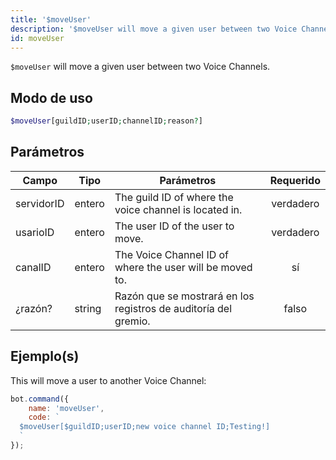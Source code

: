 ```yaml
---
title: '$moveUser'
description: '$moveUser will move a given user between two Voice Channels.'
id: moveUser
---
```


`$moveUser` will move a given user between two Voice Channels.

## Modo de uso

```php
$moveUser[guildID;userID;channelID;reason?]
```

## Parámetros

| Campo      | Tipo   | Parámetros                                                      | Requerido |
| ---------- | ------ | --------------------------------------------------------------- |:---------:|
| servidorID | entero | The guild ID of where the voice channel is located in.          | verdadero |
| usarioID   | entero | The user ID of the user to move.                                | verdadero |
| canalID    | entero | The Voice Channel ID of where the user will be moved to.        |    sí     |
| ¿razón?    | string | Razón que se mostrará en los registros de auditoría del gremio. |   falso   |

## Ejemplo(s)

This will move a user to another Voice Channel:

```javascript
bot.command({
    name: 'moveUser',
    code: `
  $moveUser[$guildID;userID;new voice channel ID;Testing!]
  `
});
```